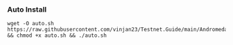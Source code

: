 ### Auto Install
```
wget -O auto.sh https://raw.githubusercontent.com/vinjan23/Testnet.Guide/main/Andromeda/auto.sh && chmod +x auto.sh && ./auto.sh
```
